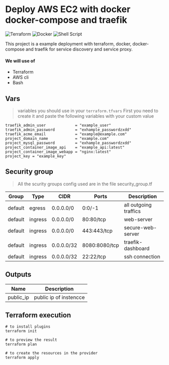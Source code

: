 # Deploy AWS EC2 with docker docker-compose and traefik
![Terraform](https://img.shields.io/badge/terraform-%235835CC.svg?style=flat&logo=terraform&logoColor=white)
![Docker](https://img.shields.io/badge/docker-blue.svg?style=flat&logo=docker&logoColor=white)
![Shell Script](https://img.shields.io/badge/bash_script-%23121011.svg?style=flat&logo=gnu-bash&logoColor=white) 

This project is a example deployment with terraform, docker, docker-compose and traefik for service discovery and service proxy.

#### We will use of
- Terraform
- AWS cli
- Bash

## Vars
> variables you should use in your `terraform.tfvars`
> First you need to create it and paste the following variables with your custom value
```
traefik_admin_user             = "example_user"
traefik_admin_password         = "exhample_passwordzxdd"
traefik_acme_email             = "example@example.com"
project_domain_name            = "example.com"
project_mysql_password         = "exhample_passwordzxdd"
project_container_image_api    = "example_api:latest"
project_container_image_webapp = "nginx:latest"
project_key = "example_key"
```

## Security group
> All the scurity groups config used are in the file security_group.tf

| Group | Type | CIDR | Ports | Description |
| ----- | ---- | ---- | ----- | ----------- |
| default | egress | 0.0.0.0/0 | 0:0/-1 | all outgoing traffics |
| default | ingress | 0.0.0.0/0 | 80:80/tcp | web-server | 
| default | ingress | 0.0.0.0/0 | 443:443/tcp | secure-web-server | 
| default | ingress | 0.0.0.0/32 | 8080:8080/tcp | traefik-dashboard | 
| default | ingress | 0.0.0.0/32 | 22:22/tcp | ssh connection |

## Outputs
| Name | Description |
| ---- | ----------- |
| public_ip | public ip of instencce |


## Terraform execution
```
# to install plugins
terraform init

# to preview the result
terraform plan

# to create the resources in the provider
terraform apply
```